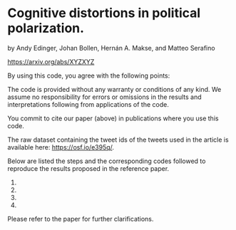 # Cognitive distortions in political polarization.
by Andy Edinger, Johan Bollen, Hernán A. Makse, and Matteo Serafino

https://arxiv.org/abs/XYZXYZ

By using this code, you agree with the following points:

The code is provided without any warranty or conditions of any kind.
We assume no responsibility for errors or omissions in the results and interpretations following from applications of the code.

You commit to cite our paper (above) in publications where you use this code.

The raw dataset containing the tweet ids of the tweets used in the article is available here: https://osf.io/e395q/.

Below are listed the steps and the corresponding codes followed to reproduce the results proposed in the reference paper.

1. 
 
3. 
 
4. 

5. 


Please refer to the paper for further clarifications. 
